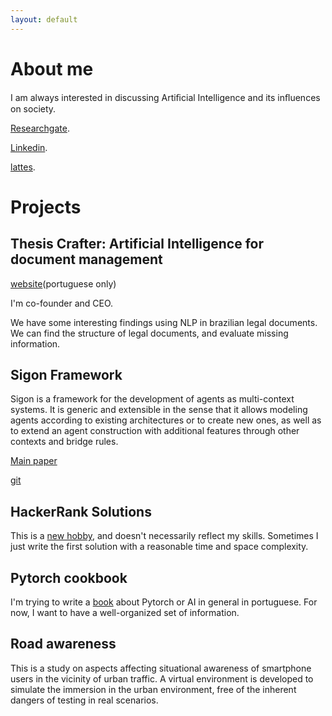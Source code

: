 ```yaml
---
layout: default
---
```


# About me


I am always interested in discussing Artiﬁcial Intelligence and its inﬂuences on society.

[Researchgate](https://www.researchgate.net/profile/Thiago-Gelaim).

[Linkedin](https://www.linkedin.com/in/gelaim/).

[lattes](http://lattes.cnpq.br/8149102296681094).

# Projects


## Thesis Crafter: Artificial Intelligence for document management

[website](https://www.thesiscrafter.com/)(portuguese only)

I'm co-founder and CEO.

We have some interesting findings using NLP in brazilian legal documents.
We can find the structure of legal documents, and evaluate missing information.

## Sigon Framework

Sigon is a framework for the development of agents as multi-context systems. It is generic and extensible in the sense that it allows modeling agents according to existing architectures or to create new ones, as well as to extend an agent construction with additional features through other contexts and bridge rules.


[Main paper](https://www.sciencedirect.com/science/article/abs/pii/S0957417418307000) 

[git](https://github.com/sigon-lang/sigon-lang)

## HackerRank Solutions

This is a [new hobby](https://github.com/gelaim/HackerRank), and doesn't necessarily reflect my skills. Sometimes I just write the first solution with a reasonable time and space complexity. 


## Pytorch cookbook

I'm trying to write a [book](https://github.com/gelaim/pytorch-cookbook) about Pytorch or AI in general in portuguese. 
For now, I want to have a well-organized set of information.


## Road awareness

This is a study on aspects affecting situational awareness of smartphone users in the vicinity of urban traffic.
A virtual environment is developed to simulate the immersion in the urban environment, 
free of the inherent dangers of testing in real scenarios.


